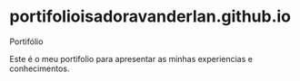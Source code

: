 # portifolioisadoravanderlan.github.io
Portifólio

Este é o meu portifolio para apresentar as minhas experiencias e conhecimentos.
